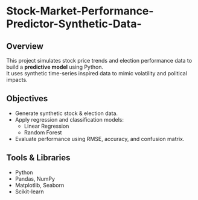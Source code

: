 # Stock-Market-Performance-Predictor-Synthetic-Data-
## Overview
This project simulates stock price trends and election performance data to build a **predictive model** using Python.  
It uses synthetic time-series inspired data to mimic volatility and political impacts.

## Objectives
- Generate synthetic stock & election data.
- Apply regression and classification models:
  - Linear Regression
  - Random Forest
- Evaluate performance using RMSE, accuracy, and confusion matrix.

## Tools & Libraries
- Python
- Pandas, NumPy
- Matplotlib, Seaborn
- Scikit-learn
